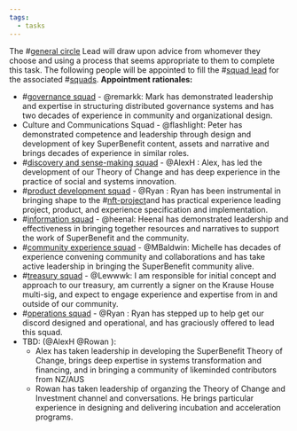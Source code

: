 ```yaml
---
tags:
  - tasks
---
```

The #[general circle](/notes/archive/clarity/Tags/general%20circle.md) Lead will draw upon advice from whomever they choose and using a process that seems appropriate to them to complete this task.
The following people will be appointed to fill the #[squad lead](/notes/archive/clarity/Tags/squad%20lead.md) for the associated #[squads](/notes/archive/clarity/Tags/squads.md).
**Appointment rationales:**
- #[governance squad](/notes/archive/clarity/Tags/governance%20squad.md) - @remarkk: Mark has demonstrated leadership and expertise in structuring distributed governance systems and has two decades of experience in community and organizational design.
- Culture and Communications Squad - @flashlight: Peter has demonstrated competence and leadership through design and development of key SuperBenefit content, assets and narrative and brings decades of experience in similar roles.
- #[discovery and sense-making squad](/notes/archive/clarity/Tags/discovery%20and%20sense-making%20squad.md) - @AlexH : Alex, has led the development of our Theory of Change and has deep experience in the practice of social and systems innovation.
- #[product development squad](/notes/archive/clarity/Tags/product%20development%20squad.md) - @Ryan : Ryan has been instrumental in bringing shape to the #[nft-project](/notes/archive/clarity/Tags/nft-project.md)and has practical experience leading project, product, and experience specification and implementation.
- #[information squad](/notes/archive/clarity/Tags/information%20squad.md) - @heenal: Heenal has demonstrated leadership and effectiveness in bringing together resources and narratives to support the work of SuperBenefit and the community.
- #[community experience squad](/notes/archive/clarity/Tags/community%20experience%20squad.md) - @MBaldwin: Michelle has decades of experience convening community and collaborations and has take active leadership in bringing the SuperBenefit community alive.
- #[treasury squad](/notes/archive/clarity/Tags/treasury%20squad.md)  - @Lewwwk: I am responsible for initial concept and approach to our treasury, am currently a signer on the Krause House multi-sig, and expect to engage experience and expertise from in and outside of our community.
- #[operations squad](/notes/archive/clarity/Tags/operations%20squad.md) - @Ryan : Ryan has stepped up to help get our discord designed and operational, and has graciously offered to lead this squad.
- TBD: (@AlexH @Rowan ):
	- Alex has taken leadership in developing the SuperBenefit Theory of Change, brings deep expertise in systems transformation and financing, and in bringing a community of likeminded contributors from NZ/AUS
	- Rowan has taken leadership of organzing the Theory of Change and Investment channel and conversations. He  brings particular experience in designing and delivering incubation and acceleration programs.
